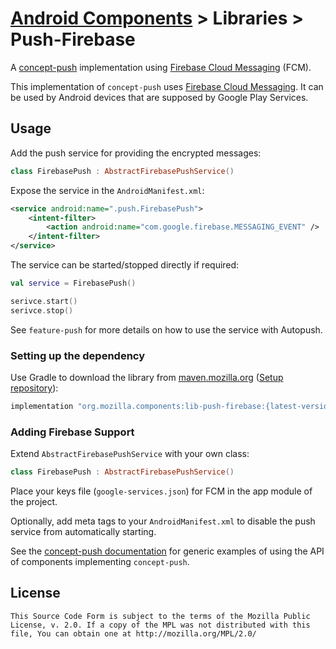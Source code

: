 # [Android Components](../../../README.md) > Libraries > Push-Firebase

A [concept-push](../../concept/push/README.md) implementation using [Firebase Cloud Messaging](https://firebase.google.com/products/cloud-messaging/) (FCM).

This implementation of `concept-push` uses [Firebase Cloud Messaging](https://firebase.google.com/products/cloud-messaging/). It can be used by Android devices that are supposed by Google Play Services.

## Usage

Add the push service for providing the encrypted messages:

```kotlin
class FirebasePush : AbstractFirebasePushService()
```

Expose the service in the `AndroidManifest.xml`:
```xml
<service android:name=".push.FirebasePush">
    <intent-filter>
        <action android:name="com.google.firebase.MESSAGING_EVENT" />
    </intent-filter>
</service>
```

The service can be started/stopped directly if required:
```kotlin
val service = FirebasePush()

serivce.start()
serivce.stop()
```

See `feature-push` for more details on how to use the service with Autopush.

### Setting up the dependency

Use Gradle to download the library from [maven.mozilla.org](https://maven.mozilla.org/) ([Setup repository](../../../README.md#maven-repository)):

```Groovy
implementation "org.mozilla.components:lib-push-firebase:{latest-version}"
```

### Adding Firebase Support

Extend `AbstractFirebasePushService` with your own class:
```kotlin
class FirebasePush : AbstractFirebasePushService()
```

Place your keys file (`google-services.json`) for FCM in the app module of the project.

Optionally, add meta tags to your `AndroidManifest.xml` to disable the push service from automatically starting.

See the [concept-push documentation](../../concept/push/README.md) for generic examples of using the API of components implementing `concept-push`.

## License

    This Source Code Form is subject to the terms of the Mozilla Public
    License, v. 2.0. If a copy of the MPL was not distributed with this
    file, You can obtain one at http://mozilla.org/MPL/2.0/
